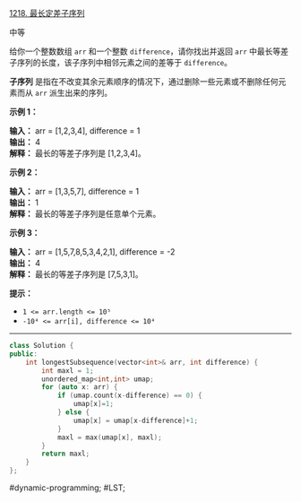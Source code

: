 [1218. 最长定差子序列](https://leetcode.cn/problems/longest-arithmetic-subsequence-of-given-difference/)

中等

给你一个整数数组 `arr` 和一个整数 `difference`，请你找出并返回 `arr` 中最长等差子序列的长度，该子序列中相邻元素之间的差等于 `difference`。

**子序列** 是指在不改变其余元素顺序的情况下，通过删除一些元素或不删除任何元素而从 `arr` 派生出来的序列。

**示例 1：**

**输入：** arr = [1,2,3,4], difference = 1  
**输出：** 4  
**解释：** 最长的等差子序列是 [1,2,3,4]。

**示例 2：**

**输入：** arr = [1,3,5,7], difference = 1  
**输出：** 1  
**解释：** 最长的等差子序列是任意单个元素。

**示例 3：**

**输入：** arr = [1,5,7,8,5,3,4,2,1], difference = -2  
**输出：** 4  
**解释：** 最长的等差子序列是 [7,5,3,1]。

**提示：**

- `1 <= arr.length <= 10⁵`
- `-10⁴ <= arr[i], difference <= 10⁴`
---- ----
```cpp
class Solution {
public:
    int longestSubsequence(vector<int>& arr, int difference) {
        int maxl = 1;
        unordered_map<int,int> umap;
        for (auto x: arr) {
            if (umap.count(x-difference) == 0) {
                umap[x]=1;
            } else {
                umap[x] = umap[x-difference]+1;
            }
            maxl = max(umap[x], maxl);
        }
        return maxl;
    }
};
```
#dynamic-programming;  #LST;